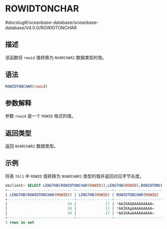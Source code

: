 ROWIDTONCHAR 
=================================
#docslug#/oceanbase-database/oceanbase-database/V4.0.0/ROWIDTONCHAR


描述 
-----------------------

该函数将 `rowid` 值转换为 `NVARCHAR2` 数据类型的值。

语法 
-----------------------

```sql
ROWIDTONCHAR(rowid)
```



参数解释 
-------------------------

参数 `rowid` 是一个 `ROWID` 格式的值。

返回类型 
-------------------------

返回 `NVARCHAR2` 数据类型。

示例 
-----------------------

将表 `tbl1` 中 `ROWID` 值转换为 `NVARCHAR2` 类型的值并返回对应字节长度。

```sql
obclient> SELECT LENGTHB(ROWIDTONCHAR(ROWID)),LENGTHB(ROWID),ROWIDTONCHAR(ROWID) FROM tbl1;
+------------------------------+----------------+---------------------+
| LENGTHB(ROWIDTONCHAR(ROWID)) | LENGTHB(ROWID) | ROWIDTONCHAR(ROWID) |
+------------------------------+----------------+---------------------+
|                           34 |             17 | *AAIKAQAAAAAAAAA=   |
|                           34 |             17 | *AAIKAgAAAAAAAAA=   |
|                           34 |             17 | *AAIKAwAAAAAAAAA=   |
+------------------------------+----------------+---------------------+
3 rows in set
```


